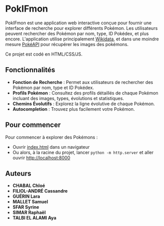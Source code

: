 # PokIFmon

PokIFmon est une application web interactive conçue pour fournir une interface de recherche pour explorer différents Pokémon. Les utilisateurs peuvent rechercher des Pokémon par nom, type, ID Pokédex, et plus encore. L'application utilise principalement [Wikidata](https://www.wikidata.org/wiki/Wikidata:Main_Page), et dans une moindre mesure [PokéAPI](https://pokeapi.co/) pour récupérer les images des pokémons.


Ce projet est codé en HTML/CSS/JS.

## Fonctionnalités

- **Fonction de Recherche** : Permet aux utilisateurs de rechercher des Pokémon par nom, type et ID Pokédex.
- **Profils Pokémon** : Consultez des profils détaillés de chaque Pokémon incluant des images, types, évolutions et statistiques.
- **Chemins Évolutifs** : Explorez la ligne évolutive de chaque Pokémon.
- **Autocompletion** : Trouvez plus facilement votre Pokémon.

## Pour commencer
Pour commencer à explorer des Pokémons :

- Ouvrir [index.html](./index.html) dans un navigateur
- Ou alors, à la racine du projet, lancer `python -m http.server` et aller ouvrir 
 [http://localhost:8000](http://localhost:8000/)


## Auteurs

- **CHABAL Chloé**
- **FILIOL-ANDRÉ Cassandre**
- **GUÉRIN Lara**
- **MALLET Samuel**
- **SFAR Syrine**
- **SIMAR Raphaël**
- **TALBI EL ALAMI Aya**



